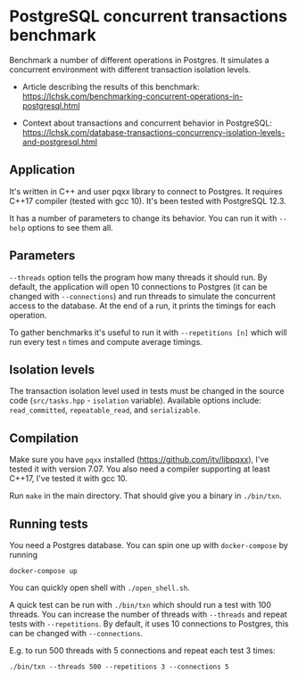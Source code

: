 # PostgreSQL concurrent transactions benchmark

Benchmark a number of different operations in Postgres. It simulates a concurrent environment with different transaction isolation levels.

- Article describing the results of this benchmark: https://lchsk.com/benchmarking-concurrent-operations-in-postgresql.html

- Context about transactions and concurrent behavior in PostgreSQL: https://lchsk.com/database-transactions-concurrency-isolation-levels-and-postgresql.html


## Application

It's written in C++ and user pqxx library to connect to Postgres. It requires C++17 compiler (tested with gcc 10). It's been tested with PostgreSQL 12.3.

It has a number of parameters to change its behavior. You can run it with `--help` options to see them all.

## Parameters

`--threads` option tells the program how many threads it should run. By default, the application will open 10 connections to Postgres (it can be changed with `--connections`) and run threads to simulate the concurrent access to the database. At the end of a run, it prints the timings for each operation.

To gather benchmarks it's useful to run it with `--repetitions [n]` which will run every test `n` times and compute average timings.

## Isolation levels

The transaction isolation level used in tests must be changed in the source code (`src/tasks.hpp` - `isolation` variable). Available options include: `read_committed`, `repeatable_read`, and `serializable`.

## Compilation

Make sure you have `pqxx` installed (https://github.com/jtv/libpqxx), I've tested it with version 7.07.
You also need a compiler supporting at least C++17, I've tested it with gcc 10.

Run `make` in the main directory. That should give you a binary in `./bin/txn`.

## Running tests

You need a Postgres database. You can spin one up with `docker-compose` by running

```
docker-compose up
```

You can quickly open shell with `./open_shell.sh`.

A quick test can be run with `./bin/txn` which should run a test with 100 threads.
You can increase the number of threads with `--threads` and repeat tests with `--repetitions`. By default, it uses 10 connections to Postgres, this can be changed with `--connections`.

E.g. to run 500 threads with 5 connections and repeat each test 3 times:

```
./bin/txn --threads 500 --repetitions 3 --connections 5 
```
